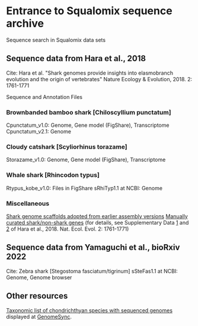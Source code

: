 # Entrance to Squalomix sequence archive


Sequence search in Squalomix data sets


## Sequence data from Hara et al., 2018

Cite: Hara et al. "Shark genomes provide insights into elasmobranch evolution and the origin of vertebrates" Nature Ecology & Evolution, 2018. 2: 1761-1771

Sequence and Annotation Files

### Brownbanded bamboo shark [Chiloscyllium punctatum]
Cpunctatum_v1.0: Genome, Gene model (FigShare), Transcriptome
Cpunctatum_v2.1: Genome

### Cloudy catshark [Scyliorhinus torazame]
Storazame_v1.0: Genome, Gene model (FigShare), Transcriptome

### Whale shark [Rhincodon typus]
Rtypus_kobe_v1.0: Files in FigShare
sRhiTyp1.1 at NCBI: Genome

### Miscellaneous
[Shark genome scaffolds adopted from earlier assembly versions](https://transcriptome.riken.jp/squalomix/resources/04.Genome_Scaffold_earlier_assembly_version_3sharks.fasta.gz)
[Manually curated shark/non-shark genes](https://transcriptome.riken.jp/squalomix/resources/14.manually-curated-genes_SharkGenomePaper.fna.gz)
(for details, see Supplementary Data [1](https://static-content.springer.com/esm/art%3A10.1038%2Fs41559-018-0673-5/MediaObjects/41559_2018_673_MOESM3_ESM.pdf) and [2](https://static-content.springer.com/esm/art%3A10.1038%2Fs41559-018-0673-5/MediaObjects/41559_2018_673_MOESM4_ESM.xlsx) of Hara et al., 2018. Nat. Ecol. Evol. 2: 1761-1771) 


## Sequence data from Yamaguchi et al., bioRxiv 2022

Cite: Zebra shark [Stegostoma fasciatum/tigrinum]
sSteFas1.1 at NCBI: Genome, Genome browser


## Other resources
[Taxonomic list of chondrichthyan species with sequenced genomes](http://genomesync.nig.ac.jp/statistics/?cn=7777&tree_depth=10&show=genome&show=species&show=genus&show=family&show=order&show_seq_vs_known=1&genomes=1&show=ags&show=agcc&q=7777&complete=words) displayed at [GenomeSync](https://genomesync.org/).
